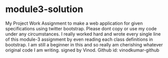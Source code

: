 # module3-solution
My Project Work Assignment to make a web application for given specifications using  twitter bootstrap.
Please dont copy or use my code under any circumstances.
I really worked hard and wrote every single line of this module-3 assignment by even reading each class definitions in bootstrap. 
I am still a beginner in this and so really am cherishing whatever original code I am writing. 
signed by Vinod. Github id: vinodkumar-github
